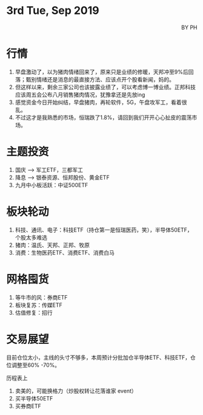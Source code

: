 # 3rd Tue, Sep 2019 
<p align = 'right'>BY PH </p>

# 行情
1. 早盘激动了，以为猪肉情绪回来了，原来只是业绩的修暖，天邦冲至9%后回落；甄别情绪还是消息的最直接方法、应该点开个股看新闻，妈的。
2. 但这样以来，剩余三家公司也该披露业绩了，可以考虑博一博业绩。正邦科技应该周五会公布八月销售猪肉情况，犹豫拿还是先放ing
3. 感觉资金今日开始纠结，早盘猪肉，再轮软件，5G，午盘攻军工，看着很乱。
4. 不过这才是我熟悉的市场，恒瑞跌了1.8%，请回到我们开开心心扯皮的震荡市场。


# 主题投资
1. 国庆 --> 军工ETF，三都军工
2. 降息 --> 银泰资源、恒邦股份、黄金ETF
3. 九月中小板活跃：中证500ETF

# 板块轮动
1. 科技、通讯、电子：科技ETF（持仓第一是恒瑞医药，笑），半导体50ETF，个股太多难选
2. 猪肉：温氏、天邦、正邦、牧原
3. 消费：生物医药ETF、消费ETF、消费白马


# 网格囤货
1. 等牛市的风：券商ETF
2. 板块复苏：传媒ETF
2. 估值修复：招行

# 交易展望
目前仓位太小，主线的头寸不够多，本周预计分批加仓半导体ETF、科技ETF，仓位调整至60% -70%。

历程表上
1. 卖美的，可能换格力（炒股权转让花落谁家 event）
2. 买半导体50ETF
3. 买券商ETF
